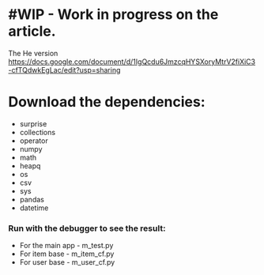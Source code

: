 # #WIP  - Work in progress on the article.
The He version
https://docs.google.com/document/d/1IgQcdu6JmzcqHYSXoryMtrV2fiXiC3-cfTQdwkEgLac/edit?usp=sharing


# Download the dependencies:
* surprise
* collections
* operator
* numpy
* math
* heapq
* os
* csv
* sys
* pandas
* datetime

### Run with the debugger to see the result:
* For the main app - m_test.py 
* For item base - m_item_cf.py 
* For user base - m_user_cf.py 
